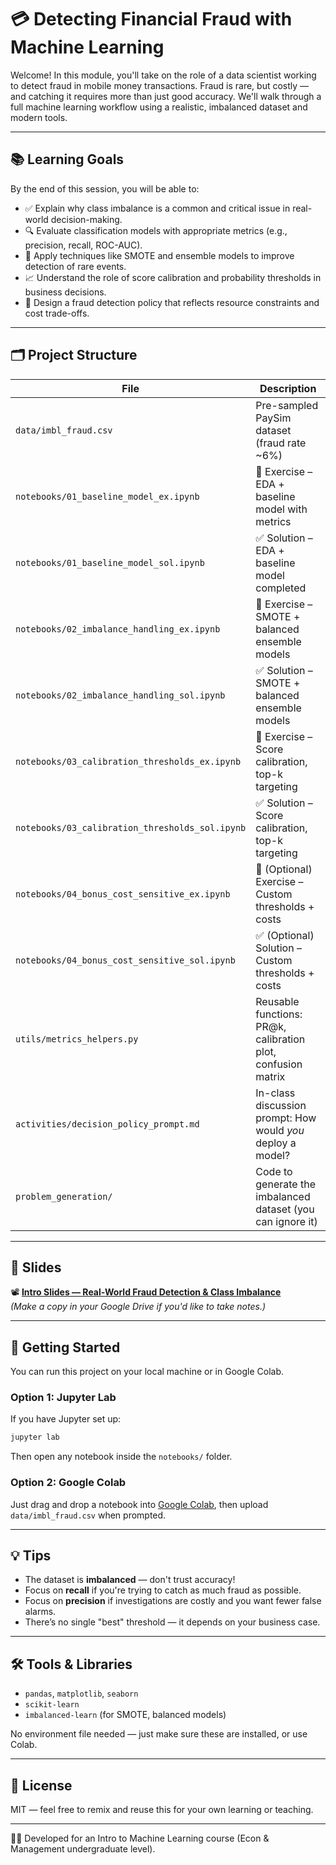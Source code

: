 
# 💳 Detecting Financial Fraud with Machine Learning

Welcome! In this module, you'll take on the role of a data scientist working to detect fraud in mobile money transactions. Fraud is rare, but costly — and catching it requires more than just good accuracy. We'll walk through a full machine learning workflow using a realistic, imbalanced dataset and modern tools.

---

## 📚 Learning Goals

By the end of this session, you will be able to:

- ✅ Explain why class imbalance is a common and critical issue in real-world decision-making.
- 🔍 Evaluate classification models with appropriate metrics (e.g., precision, recall, ROC-AUC).
- 🧪 Apply techniques like SMOTE and ensemble models to improve detection of rare events.
- 📈 Understand the role of score calibration and probability thresholds in business decisions.
- 💼 Design a fraud detection policy that reflects resource constraints and cost trade-offs.

---

## 🗂️ Project Structure

| File | Description |
|------|-------------|
| `data/imbl_fraud.csv` | Pre-sampled PaySim dataset (fraud rate ~6%) |
| `notebooks/01_baseline_model_ex.ipynb` | 📝 Exercise – EDA + baseline model with metrics |
| `notebooks/01_baseline_model_sol.ipynb` | ✅ Solution – EDA + baseline model completed |
| `notebooks/02_imbalance_handling_ex.ipynb` | 📝 Exercise – SMOTE + balanced ensemble models |
| `notebooks/02_imbalance_handling_sol.ipynb` | ✅ Solution – SMOTE + balanced ensemble models |
| `notebooks/03_calibration_thresholds_ex.ipynb` | 📝 Exercise – Score calibration, top-k targeting |
| `notebooks/03_calibration_thresholds_sol.ipynb` | ✅ Solution – Score calibration, top-k targeting |
| `notebooks/04_bonus_cost_sensitive_ex.ipynb` | 📝 (Optional) Exercise – Custom thresholds + costs |
| `notebooks/04_bonus_cost_sensitive_sol.ipynb` | ✅ (Optional) Solution – Custom thresholds + costs |
| `utils/metrics_helpers.py` | Reusable functions: PR@k, calibration plot, confusion matrix |
| `activities/decision_policy_prompt.md` | In-class discussion prompt: How would *you* deploy a model? |
| `problem_generation/` | Code to generate the imbalanced dataset (you can ignore it) |


---

## 🎥 Slides

📽️ **[Intro Slides — Real-World Fraud Detection & Class Imbalance](https://your-slides-link.com)**  
*(Make a copy in your Google Drive if you'd like to take notes.)*

---

## 🚀 Getting Started

You can run this project on your local machine or in Google Colab.

### Option 1: Jupyter Lab
If you have Jupyter set up:

```bash
jupyter lab
```

Then open any notebook inside the `notebooks/` folder.

### Option 2: Google Colab
Just drag and drop a notebook into [Google Colab](https://colab.research.google.com/), then upload `data/imbl_fraud.csv` when prompted.

---

## 💡 Tips

- The dataset is **imbalanced** — don't trust accuracy!
- Focus on **recall** if you're trying to catch as much fraud as possible.
- Focus on **precision** if investigations are costly and you want fewer false alarms.
- There’s no single "best" threshold — it depends on your business case.

---

## 🛠️ Tools & Libraries

- `pandas`, `matplotlib`, `seaborn`
- `scikit-learn`
- `imbalanced-learn` (for SMOTE, balanced models)

No environment file needed — just make sure these are installed, or use Colab.

---

## 📄 License

MIT — feel free to remix and reuse this for your own learning or teaching.

---

👩‍🏫 Developed for an Intro to Machine Learning course (Econ & Management undergraduate level).
